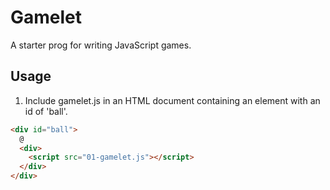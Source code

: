 # Gamelet

A starter prog for writing JavaScript games.

## Usage

1. Include gamelet.js in an HTML document containing an
   element with an id of 'ball'.

```html
<div id="ball">
  @
  <div>
    <script src="01-gamelet.js"></script>
  </div>
</div>
```
